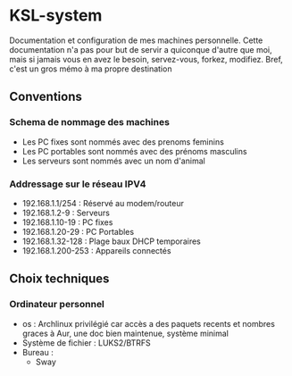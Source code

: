 # KSL-system
Documentation et configuration de mes machines personnelle.
Cette documentation n'a pas pour but de servir a quiconque d'autre que moi, mais si jamais vous en avez le besoin, servez-vous, forkez, modifiez. Bref, c'est un gros mémo à ma propre destination
## Conventions
### Schema de nommage des machines
- Les PC fixes sont nommés avec des prenoms feminins
- Les PC portables sont nommés avec des prénoms masculins
- Les serveurs sont nommés avec un nom d'animal
### Addressage sur le réseau IPV4
- 192.168.1.1/254 : Réservé au modem/routeur
- 192.168.1.2-9 : Serveurs
- 192.168.1.10-19 : PC fixes
- 192.168.1.20-29 : PC Portables
- 192.168.1.32-128 : Plage baux DHCP temporaires
- 192.168.1.200-253 : Appareils connectés

## Choix techniques
### Ordinateur personnel
- os : Archlinux privilégié car accès a des paquets recents et nombres graces à Aur, une doc bien maintenue, système minimal
- Système de fichier : LUKS2/BTRFS
- Bureau :
    - Sway


